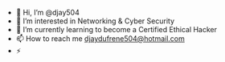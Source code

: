 - 👋 Hi, I’m @djay504
- 👀 I’m interested in Networking & Cyber Security
- 🌱 I’m currently learning to become a Certified Ethical Hacker
- 📫 How to reach me djaydufrene504@hotmail.com
- ⚡ 

<!---
djay504/djay504 is a ✨ special ✨ repository because its `README.md` (this file) appears on your GitHub profile.
You can click the Preview link to take a look at your changes.
--->
